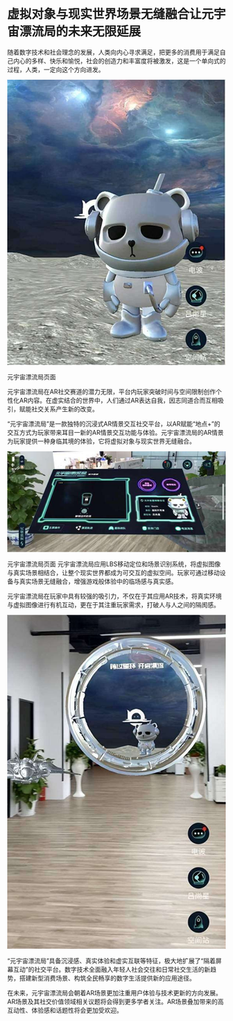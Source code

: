 # 虚拟对象与现实世界场景无缝融合让元宇宙漂流局的未来无限延展


随着数字技术和社会理念的发展，人类向内心寻求满足，把更多的消费用于满足自己内心的多样、快乐和愉悦，社会的创造力和丰富度将被激发，这是一个单向式的过程，人类，一定向这个方向进发。

![配图](asdf.jpeg)


元宇宙漂流局页面

元宇宙漂流局在AR社交赛道的潜力无限，平台内玩家突破时间与空间限制创作个性化AR内容。在虚实结合的世界中，人们通过AR表达自我，因志同道合而互相吸引，赋能社交关系产生新的改变。

“元宇宙漂流局”是一款独特的沉浸式AR情景交互社交平台，以AR赋能“地点+”的交互方式为玩家带来耳目一新的AR情景交互功能与体验。元宇宙漂流局的AR情景为玩家提供一种身临其境的体验，它将虚拟对象与现实世界无缝融合。

![配图](asdf1.jpg)


元宇宙漂流局页面
元宇宙漂流局应用LBS移动定位和场景识别系统，将虚拟图像与真实场景相结合，让整个现实世界都成为可交互的虚拟空间。玩家可通过移动设备与真实场景无缝融合，增强游戏般体验中的临场感与真实感。

元宇宙漂流局在玩家中具有较强的吸引力，不仅在于其应用AR技术，将真实环境与虚拟图像进行有机互动，更在于其注重玩家需求，打破人与人之间的隔阂感。

![配图](asdf2.jpeg)


“元宇宙漂流局”具备沉浸感、真实体验和虚实互联等特征，极大地扩展了“隔着屏幕互动”的社交平台。数字技术全面融入年轻人社会交往和日常社交生活的新趋势，搭建新型消费场景、构筑全民畅享的数字生活提供新的应用途径。

在未来，元宇宙漂流局会朝着AR场景更加注重用户体验与技术更新的方向发展。AR场景及其社交价值领域相关议题将会得到更多学者关注。AR场景叠加带来的高互动性、体验感和话题性将会更加受欢迎。
